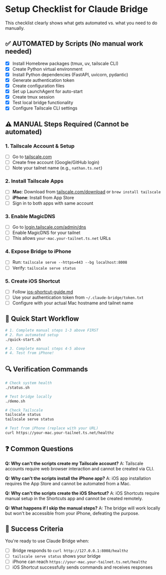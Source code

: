 # Setup Checklist for Claude Bridge

This checklist clearly shows what gets automated vs. what you need to do manually.

## ✅ **AUTOMATED by Scripts** (No manual work needed)

- [x] Install Homebrew packages (tmux, uv, tailscale CLI)
- [x] Create Python virtual environment
- [x] Install Python dependencies (FastAPI, uvicorn, pydantic)
- [x] Generate authentication token
- [x] Create configuration files
- [x] Set up LaunchAgent for auto-start
- [x] Create tmux session
- [x] Test local bridge functionality
- [x] Configure Tailscale CLI settings

## ⚠️ **MANUAL Steps Required** (Cannot be automated)

### 1. Tailscale Account & Setup
- [ ] Go to [tailscale.com](https://tailscale.com)
- [ ] Create free account (Google/GitHub login)
- [ ] Note your tailnet name (e.g., `nathan.ts.net`)

### 2. Install Tailscale Apps
- [ ] **Mac**: Download from [tailscale.com/download](https://tailscale.com/download) or `brew install tailscale`
- [ ] **iPhone**: Install from App Store
- [ ] Sign in to both apps with same account

### 3. Enable MagicDNS
- [ ] Go to [login.tailscale.com/admin/dns](https://login.tailscale.com/admin/dns)
- [ ] Enable MagicDNS for your tailnet
- [ ] This allows `your-mac.your-tailnet.ts.net` URLs

### 4. Expose Bridge to iPhone
- [ ] Run: `tailscale serve --https=443 --bg localhost:8008`
- [ ] Verify: `tailscale serve status`

### 5. Create iOS Shortcut
- [ ] Follow [ios-shortcut-guide.md](ios-shortcut-guide.md)
- [ ] Use your authentication token from `~/.claude-bridge/token.txt`
- [ ] Configure with your actual Mac hostname and tailnet name

## 🚀 **Quick Start Workflow**

```bash
# 1. Complete manual steps 1-3 above FIRST
# 2. Run automated setup
./quick-start.sh

# 3. Complete manual steps 4-5 above
# 4. Test from iPhone!
```

## 🔍 **Verification Commands**

```bash
# Check system health
./status.sh

# Test bridge locally
./demo.sh

# Check Tailscale
tailscale status
tailscale serve status

# Test from iPhone (replace with your URL)
curl https://your-mac.your-tailnet.ts.net/healthz
```

## ❓ **Common Questions**

**Q: Why can't the scripts create my Tailscale account?**
A: Tailscale accounts require web browser interaction and cannot be created via CLI.

**Q: Why can't the scripts install the iPhone app?**
A: iOS app installation requires the App Store and cannot be automated from a Mac.

**Q: Why can't the scripts create the iOS Shortcut?**
A: iOS Shortcuts require manual setup in the Shortcuts app and cannot be created remotely.

**Q: What happens if I skip the manual steps?**
A: The bridge will work locally but won't be accessible from your iPhone, defeating the purpose.

## 🎯 **Success Criteria**

You're ready to use Claude Bridge when:
- [ ] Bridge responds to `curl http://127.0.0.1:8008/healthz`
- [ ] `tailscale serve status` shows your bridge
- [ ] iPhone can reach `https://your-mac.your-tailnet.ts.net/healthz`
- [ ] iOS Shortcut successfully sends commands and receives responses
